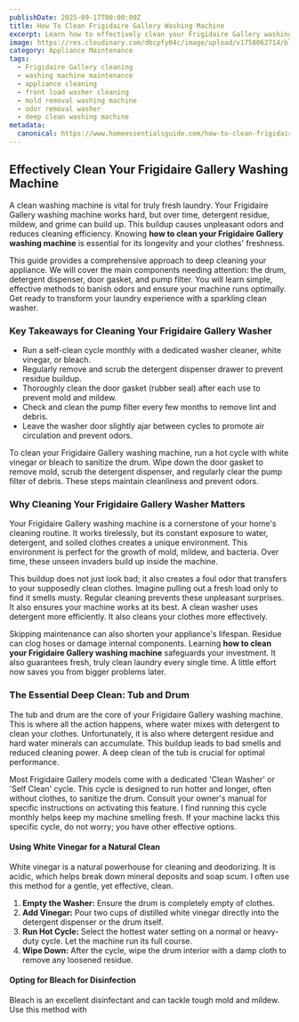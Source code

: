 ```yaml
---
publishDate: 2025-09-17T00:00:00Z
title: How To Clean Frigidaire Gallery Washing Machine
excerpt: Learn how to effectively clean your Frigidaire Gallery washing machine. This guide covers the drum, dispenser, gasket, and filter for lasting freshness.
image: https://res.cloudinary.com/dbcpfy04c/image/upload/v1758062714/blog_image_1758062713_az3ut7.webp
category: Appliance Maintenance
tags:
  - Frigidaire Gallery cleaning
  - washing machine maintenance
  - appliance cleaning
  - front load washer cleaning
  - mold removal washing machine
  - odor removal washer
  - deep clean washing machine
metadata:
  canonical: https://www.homeessentialsguide.com/how-to-clean-frigidaire-gallery-washing-machine
---
```


## Effectively Clean Your Frigidaire Gallery Washing Machine

A clean washing machine is vital for truly fresh laundry. Your Frigidaire Gallery washing machine works hard, but over time, detergent residue, mildew, and grime can build up. This buildup causes unpleasant odors and reduces cleaning efficiency. Knowing **how to clean your Frigidaire Gallery washing machine** is essential for its longevity and your clothes' freshness.

This guide provides a comprehensive approach to deep cleaning your appliance. We will cover the main components needing attention: the drum, detergent dispenser, door gasket, and pump filter. You will learn simple, effective methods to banish odors and ensure your machine runs optimally. Get ready to transform your laundry experience with a sparkling clean washer.

### Key Takeaways for Cleaning Your Frigidaire Gallery Washer

*   Run a self-clean cycle monthly with a dedicated washer cleaner, white vinegar, or bleach.
*   Regularly remove and scrub the detergent dispenser drawer to prevent residue buildup.
*   Thoroughly clean the door gasket (rubber seal) after each use to prevent mold and mildew.
*   Check and clean the pump filter every few months to remove lint and debris.
*   Leave the washer door slightly ajar between cycles to promote air circulation and prevent odors.

To clean your Frigidaire Gallery washing machine, run a hot cycle with white vinegar or bleach to sanitize the drum. Wipe down the door gasket to remove mold, scrub the detergent dispenser, and regularly clear the pump filter of debris. These steps maintain cleanliness and prevent odors.

### Why Cleaning Your Frigidaire Gallery Washer Matters

Your Frigidaire Gallery washing machine is a cornerstone of your home's cleaning routine. It works tirelessly, but its constant exposure to water, detergent, and soiled clothes creates a unique environment. This environment is perfect for the growth of mold, mildew, and bacteria. Over time, these unseen invaders build up inside the machine.

This buildup does not just look bad; it also creates a foul odor that transfers to your supposedly clean clothes. Imagine pulling out a fresh load only to find it smells musty. Regular cleaning prevents these unpleasant surprises. It also ensures your machine works at its best. A clean washer uses detergent more efficiently. It also cleans your clothes more effectively.

Skipping maintenance can also shorten your appliance's lifespan. Residue can clog hoses or damage internal components. Learning **how to clean your Frigidaire Gallery washing machine** safeguards your investment. It also guarantees fresh, truly clean laundry every single time. A little effort now saves you from bigger problems later.

### The Essential Deep Clean: Tub and Drum

The tub and drum are the core of your Frigidaire Gallery washing machine. This is where all the action happens, where water mixes with detergent to clean your clothes. Unfortunately, it is also where detergent residue and hard water minerals can accumulate. This buildup leads to bad smells and reduced cleaning power. A deep clean of the tub is crucial for optimal performance.

Most Frigidaire Gallery models come with a dedicated 'Clean Washer' or 'Self Clean' cycle. This cycle is designed to run hotter and longer, often without clothes, to sanitize the drum. Consult your owner's manual for specific instructions on activating this feature. I find running this cycle monthly helps keep my machine smelling fresh. If your machine lacks this specific cycle, do not worry; you have other effective options.

#### Using White Vinegar for a Natural Clean

White vinegar is a natural powerhouse for cleaning and deodorizing. It is acidic, which helps break down mineral deposits and soap scum. I often use this method for a gentle, yet effective, clean.

1.  **Empty the Washer:** Ensure the drum is completely empty of clothes.
2.  **Add Vinegar:** Pour two cups of distilled white vinegar directly into the detergent dispenser or the drum itself.
3.  **Run Hot Cycle:** Select the hottest water setting on a normal or heavy-duty cycle. Let the machine run its full course.
4.  **Wipe Down:** After the cycle, wipe the drum interior with a damp cloth to remove any loosened residue.

#### Opting for Bleach for Disinfection

Bleach is an excellent disinfectant and can tackle tough mold and mildew. Use this method with